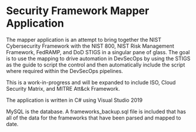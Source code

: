 # Security Framework Mapper Application

<div><p>The mapper application is an attempt to bring together the NIST Cybersecurity Framework with the NIST 800, NIST Risk Management Framework, FedRAMP, and DoD STIGS in a singular pane of glass. The goal is to use the mapping to drive automation in DevSecOps by using the STIGS as the guide to script the control and then automatically include the script where required within the DevSecOps pipelines.</p></div>

<p>This is a work-in-progress and will be expanded to include ISO, Cloud Security Matrix, and MITRE Att&ck Framework.</p>

<div>
<p>The application is written in C# using Visual Studio 2019</p>
<p>MySQL is the database. A frameworks_backup.sql file is included that has all of the data for the frameworks that have been parsed and mapped to date.</p>
</div>
